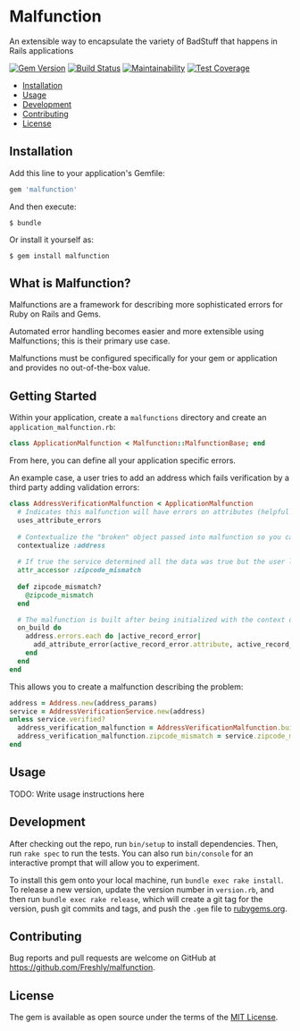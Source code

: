 # Malfunction

An extensible way to encapsulate the variety of BadStuff that happens in Rails applications

[![Gem Version](https://badge.fury.io/rb/malfunction.svg)](https://badge.fury.io/rb/malfunction)
[![Build Status](https://semaphoreci.com/api/v1/freshly/malfunction/branches/develop/badge.svg)](https://semaphoreci.com/freshly/malfunction)
[![Maintainability](https://api.codeclimate.com/v1/badges/9cd538174249bb6b1798/maintainability)](https://codeclimate.com/github/Freshly/malfunction/maintainability)
[![Test Coverage](https://api.codeclimate.com/v1/badges/9cd538174249bb6b1798/test_coverage)](https://codeclimate.com/github/Freshly/malfunction/test_coverage)

* [Installation](#installation)
* [Usage](#usage)
* [Development](#development)
* [Contributing](#contributing)
* [License](#license)

## Installation

Add this line to your application's Gemfile:

```ruby
gem 'malfunction'
```

And then execute:

    $ bundle

Or install it yourself as:

    $ gem install malfunction

## What is Malfunction?

Malfunctions are a framework for describing more sophisticated errors for Ruby on Rails and Gems.

Automated error handling becomes easier and more extensible using Malfunctions; this is their primary use case.

Malfunctions must be configured specifically for your gem or application and provides no out-of-the-box value.

## Getting Started

Within your application, create a `malfunctions` directory and create an `application_malfunction.rb`:

```ruby
class ApplicationMalfunction < Malfunction::MalfunctionBase; end
```

From here, you can define all your application specific errors. 

An example case, a user tries to add an address which fails verification by a third party adding validation errors:

```ruby
class AddressVerificationMalfunction < ApplicationMalfunction
  # Indicates this malfunction will have errors on attributes (helpful to passthru active record error data)
  uses_attribute_errors
  
  # Contextualize the "broken" object passed into malfunction so you can reference it by this given name vs "context"
  contextualize :address
  
  # If true the service determined all the data was true but the user likely typed their zipcode in wrong; common issue
  attr_accessor :zipcode_mismatch
  
  def zipcode_mismatch?
    @zipcode_mismatch
  end

  # The malfunction is built after being initialized with the context object and any details
  on_build do
    address.errors.each do |active_record_error|
      add_attribute_error(active_record_error.attribute, active_record_error.type, active_record_error.full_message)
    end
  end
end
```

This allows you to create a malfunction describing the problem:

```ruby
address = Address.new(address_params)
service = AddressVerificationService.new(address)
unless service.verified?
  address_verification_malfunction = AddressVerificationMalfunction.build(address)
  address_verification_malfunction.zipcode_mismatch = service.zipcode_mismatch?
end
```

## Usage

TODO: Write usage instructions here

## Development

After checking out the repo, run `bin/setup` to install dependencies. Then, run `rake spec` to run the tests. You can also run `bin/console` for an interactive prompt that will allow you to experiment.

To install this gem onto your local machine, run `bundle exec rake install`. To release a new version, update the version number in `version.rb`, and then run `bundle exec rake release`, which will create a git tag for the version, push git commits and tags, and push the `.gem` file to [rubygems.org](https://rubygems.org).

## Contributing

Bug reports and pull requests are welcome on GitHub at https://github.com/Freshly/malfunction.

## License

The gem is available as open source under the terms of the [MIT License](https://opensource.org/licenses/MIT).
